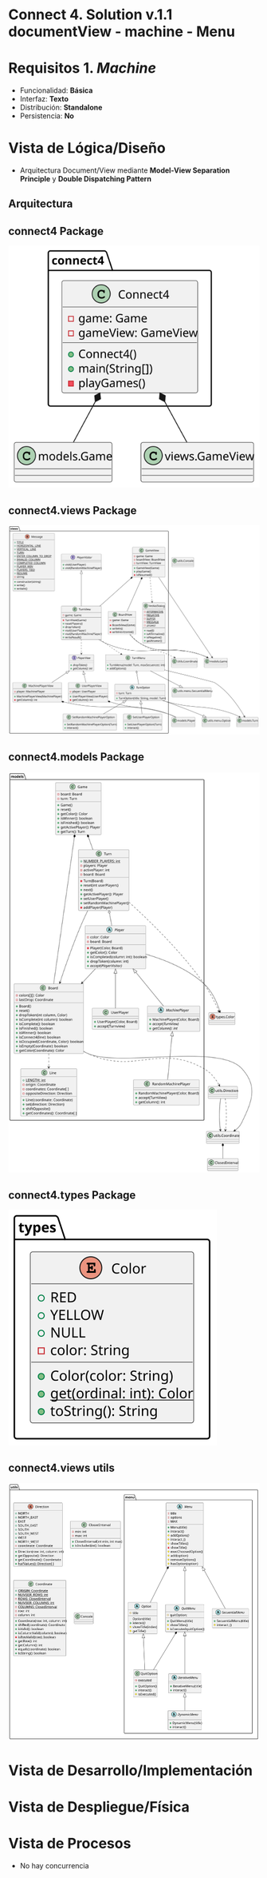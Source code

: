 # Connect 4. Solution v.1.1 documentView - machine - Menu

# Requisitos 1. *Machine*

* Funcionalidad: **Básica**
* Interfaz: **Texto**
* Distribución: **Standalone**
* Persistencia: **No**

# Vista de Lógica/Diseño

- Arquitectura Document/View mediante **Model-View Separation Principle** y **Double Dispatching Pattern**

## Arquitectura

## connect4 Package

![Package_connect4](./out\Docs\diagrams\src\packages\connect4\connect4.svg)

## connect4.views Package

![Package_connect4.views](./out\Docs\diagrams\src\packages\connect4.views\views.svg)

## connect4.models Package

![Package_connect4.models](./out\Docs\diagrams\src\packages\connect4.models\connect4.models.svg)

## connect4.types Package

![Package_connect4.types](./out\Docs\diagrams\src\packages\connect4.types\types.svg)

## connect4.views utils

![Package_connect4.utils](./out\Docs\diagrams\src\packages\connect4.utils\utils.svg)

# Vista de Desarrollo/Implementación

# Vista de Despliegue/Física

# Vista de Procesos

- No hay concurrencia
